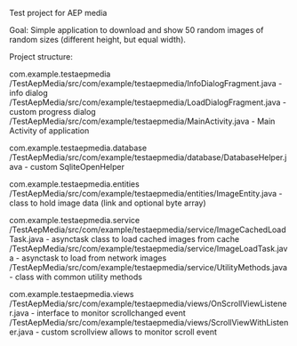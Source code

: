 Test project for AEP media

Goal:
Simple application to download and show 50 random images of random sizes (different height, but equal width).

Project structure:

com.example.testaepmedia
/TestAepMedia/src/com/example/testaepmedia/InfoDialogFragment.java - info dialog
/TestAepMedia/src/com/example/testaepmedia/LoadDialogFragment.java - custom progress dialog
/TestAepMedia/src/com/example/testaepmedia/MainActivity.java - Main Activity of application

com.example.testaepmedia.database
/TestAepMedia/src/com/example/testaepmedia/database/DatabaseHelper.java - custom SqliteOpenHelper

com.example.testaepmedia.entities
/TestAepMedia/src/com/example/testaepmedia/entities/ImageEntity.java - class to hold image data (link and optional byte array)

com.example.testaepmedia.service
/TestAepMedia/src/com/example/testaepmedia/service/ImageCachedLoadTask.java - asynctask class to load cached images from cache 
/TestAepMedia/src/com/example/testaepmedia/service/ImageLoadTask.java - asynctask to load from network images
/TestAepMedia/src/com/example/testaepmedia/service/UtilityMethods.java - class with common utility methods

com.example.testaepmedia.views
/TestAepMedia/src/com/example/testaepmedia/views/OnScrollViewListener.java - interface to monitor scrollchanged event 
/TestAepMedia/src/com/example/testaepmedia/views/ScrollViewWithListener.java - custom scrollview allows to monitor scroll event
